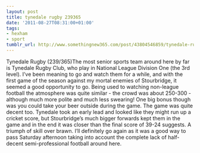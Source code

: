 ```yaml
---
layout: post
title: tynedale rugby 239365
date: '2011-08-27T08:31:00+01:00'
tags:
- hexham
- sport
tumblr_url: http://www.somethingnew365.com/post/43804546859/tynedale-rugby-239365
---
```

Tynedale Rugby (239/365)The most senior sports team around here by far is Tynedale Rugby Club, who play in National League Division One (the 3rd level). I’ve been meaning to go and watch them for a while, and with the first game of the season against my mortal enemies of Stourbridge, it seemed a good opportunity to go.
Being used to watching non-league football the atmosphere was quite similar - the crowd was about 250-300 - although much more polite and much less swearing! One big bonus though was you could take your beer outside during the game.
The game was quite decent too. Tynedale took an early lead and looked like they might run up a cricket score, but Stourbridge’s much bigger forwards kept them in the game and in the end it was closer than the final score of 39-24 suggests. A triumph of skill over brawn.
I’ll definitely go again as it was a good way to pass Saturday afternoon taking into account the complete lack of half-decent semi-professional football around here.
